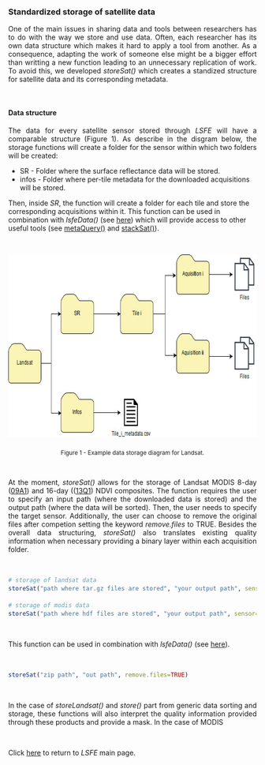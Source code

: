 ### Standardized storage of satellite data

<p align="justify">
One of the main issues in sharing data and tools between researchers has to do with the way we store and use data. Often, each researcher has its own data structure which makes it hard to apply a tool from another. As a consequence, adapting the work of someone else might be a bigger effort than writting a new function leading to an unnecessary replication of work. To avoid this, we developed <i>storeSat()</i> which creates a standized structure for satellite data and its corresponding metadata.
</p>

<br>

#### Data structure
<p align="justify">
The data for every satellite sensor stored through <i>LSFE</i> will have a comparable structure (Figure 1). As describe in the disgram below, the storage functions will create a folder for the sensor within which two folders will be created:
  
* SR - Folder where the surface reflectance data will be stored.
* infos - Folder where per-tile metadata for the downloaded acquisitions will be stored.

Then, inside <i>SR</i>, the function will create a folder for each tile and store the corresponding acquisitions within it. This function can be used in combination with <i>lsfeData()</i> (see <a href="https://github.com/LSFE/info/blob/master/example_3.md">here</a>) which will provide access to other useful tools (see <a href="">metaQuery()</a> and <a href="">stackSat()</a>).
</p>

<br>

<p align="center">
<img width="709" height="371" src="https://github.com/LSFE/info/blob/master/example-3_figure-1.jpg"></a>
</p>

<p align="center">
<sub>Figure 1 - Example data storage diagram for Landsat.</sub>
</p>

<br>

<p align="justify">
At the moment, <i>storeSat()</i> allows for the storage of Landsat MODIS 8-day (<a href="https://lpdaac.usgs.gov/dataset_discovery/modis/modis_products_table/mod09a1_v006">09A1</a>) and 16-day ((<a href="https://lpdaac.usgs.gov/dataset_discovery/modis/modis_products_table/mod13q1_v006">13Q1</a>) NDVI composites. The function requires the user to specify an input path (where the downloaded data is stored) and the output path (where the data will be sorted). Then, the user needs to specify the target sensor. Additionally, the user can choose to remove the original files after competion setting the keyword <i>remove.files</i> to TRUE. Besides the overall data structuring, <i>storeSat()</i> also translates existing quality information when necessary providing a binary layer within each acquisition folder. 
</p>
 
<br>
 
```R
# storage of landsat data
storeSat("path where tar.gz files are stored", "your output path", sensor="landsat", remove.files=TRUE)

# storage of modis data
storeSat("path where hdf files are stored", "your output path", sensor="landsat", remove.files=TRUE)
```

<br>

<p align="justify">
  
  This function can be used in combination with <i>lsfeData()</i> (see <a href="https://github.com/LSFE/info/blob/master/example_3.md">here</a>).
</p>

<br>

```R
storeSat("zip path", "out path", remove.files=TRUE)
```

<br>

<p align="justify">
 In the case of <i>storeLandsat()</i> and <i>store()</i> part from generic data sorting and storage, these functions will also interpret the quality information provided through these products and provide a mask. In the case of MODIS
</p>

<br>

Click <a href="https://github.com/LSFE/LSFE-R">here</a> to return to <i>LSFE</i> main page.
